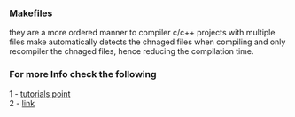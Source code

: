 ### Makefiles

they are a more ordered manner to compiler c/c++ projects with multiple files
make automatically detects the chnaged files when compiling and only recompiler the chnaged files,
hence reducing the compilation time.

### For more Info check the following

1 - [tutorials point](https://www.tutorialspoint.com/makefile/index.htm)  
2 - [link](http://mrbook.org/blog/tutorials/make/)
